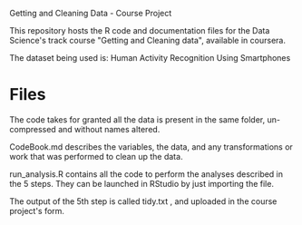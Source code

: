 Getting and Cleaning Data - Course Project

This repository hosts the R code and documentation files for the Data Science's track course "Getting and Cleaning data", available in coursera.

The dataset being used is: Human Activity Recognition Using Smartphones

Files
=====
The code takes for granted all the data is present in the same folder, un-compressed and without names altered.

CodeBook.md  describes the variables, the data, and any transformations or work that was performed to clean up the data.

run_analysis.R  contains all the code to perform the analyses described in the 5 steps. They can be launched in RStudio by just importing the file.

The output of the 5th step is called  tidy.txt , and uploaded in the course project's form.


